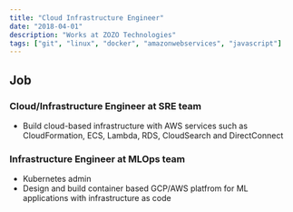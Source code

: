 ```yaml
---
title: "Cloud Infrastructure Engineer"
date: "2018-04-01"
description: "Works at ZOZO Technologies"
tags: ["git", "linux", "docker", "amazonwebservices", "javascript"]
---
```


## Job

### Cloud/Infrastructure Engineer at SRE team

- Build cloud-based infrastructure with AWS services such as CloudFormation, ECS, Lambda, RDS, CloudSearch and DirectConnect

### Infrastructure Engineer at MLOps team

- Kubernetes admin
- Design and build container based GCP/AWS platfrom for ML applications with infrastructure as code
